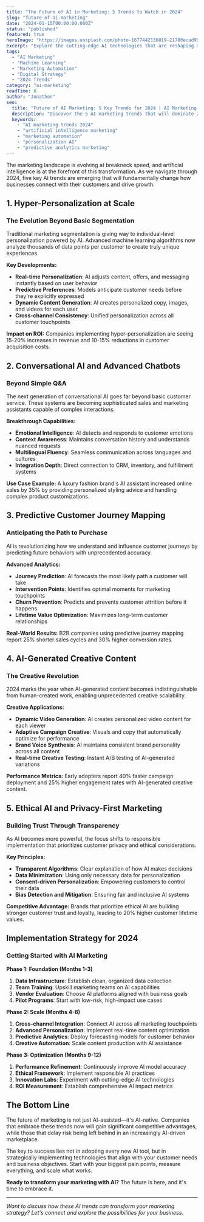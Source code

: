 ```yaml
---
title: "The Future of AI in Marketing: 5 Trends to Watch in 2024"
slug: "future-of-ai-marketing"
date: "2024-01-15T00:00:00.000Z"
status: "published"
featured: true
heroImage: "https://images.unsplash.com/photo-1677442136019-21780ecad995?w=1200&h=630&fit=crop"
excerpt: "Explore the cutting-edge AI technologies that are reshaping marketing strategies and driving unprecedented business growth in 2024."
tags:
  - "AI Marketing"
  - "Machine Learning"
  - "Marketing Automation"
  - "Digital Strategy"
  - "2024 Trends"
category: "ai-marketing"
readTime: 8
author: "Jonathon"
seo:
  title: "Future of AI Marketing: 5 Key Trends for 2024 | AI Marketing Expert"
  description: "Discover the 5 AI marketing trends that will dominate 2024. Learn how to leverage AI for better ROI, personalization, and customer engagement."
  keywords:
    - "AI marketing trends 2024"
    - "artificial intelligence marketing"
    - "marketing automation"
    - "personalization AI"
    - "predictive analytics marketing"
---
```


The marketing landscape is evolving at breakneck speed, and artificial intelligence is at the forefront of this transformation. As we navigate through 2024, five key AI trends are emerging that will fundamentally change how businesses connect with their customers and drive growth.

## 1. Hyper-Personalization at Scale

### The Evolution Beyond Basic Segmentation

Traditional marketing segmentation is giving way to individual-level personalization powered by AI. Advanced machine learning algorithms now analyze thousands of data points per customer to create truly unique experiences.

**Key Developments:**
- **Real-time Personalization**: AI adjusts content, offers, and messaging instantly based on user behavior
- **Predictive Preferences**: Models anticipate customer needs before they're explicitly expressed
- **Dynamic Content Generation**: AI creates personalized copy, images, and videos for each user
- **Cross-channel Consistency**: Unified personalization across all customer touchpoints

**Impact on ROI:**
Companies implementing hyper-personalization are seeing 15-20% increases in revenue and 10-15% reductions in customer acquisition costs.

## 2. Conversational AI and Advanced Chatbots

### Beyond Simple Q&A

The next generation of conversational AI goes far beyond basic customer service. These systems are becoming sophisticated sales and marketing assistants capable of complex interactions.

**Breakthrough Capabilities:**
- **Emotional Intelligence**: AI detects and responds to customer emotions
- **Context Awareness**: Maintains conversation history and understands nuanced requests
- **Multilingual Fluency**: Seamless communication across languages and cultures
- **Integration Depth**: Direct connection to CRM, inventory, and fulfillment systems

**Use Case Example:**
A luxury fashion brand's AI assistant increased online sales by 35% by providing personalized styling advice and handling complex product customizations.

## 3. Predictive Customer Journey Mapping

### Anticipating the Path to Purchase

AI is revolutionizing how we understand and influence customer journeys by predicting future behaviors with unprecedented accuracy.

**Advanced Analytics:**
- **Journey Prediction**: AI forecasts the most likely path a customer will take
- **Intervention Points**: Identifies optimal moments for marketing touchpoints
- **Churn Prevention**: Predicts and prevents customer attrition before it happens
- **Lifetime Value Optimization**: Maximizes long-term customer relationships

**Real-World Results:**
B2B companies using predictive journey mapping report 25% shorter sales cycles and 30% higher conversion rates.

## 4. AI-Generated Creative Content

### The Creative Revolution

2024 marks the year when AI-generated content becomes indistinguishable from human-created work, enabling unprecedented creative scalability.

**Creative Applications:**
- **Dynamic Video Generation**: AI creates personalized video content for each viewer
- **Adaptive Campaign Creative**: Visuals and copy that automatically optimize for performance
- **Brand Voice Synthesis**: AI maintains consistent brand personality across all content
- **Real-time Creative Testing**: Instant A/B testing of AI-generated variations

**Performance Metrics:**
Early adopters report 40% faster campaign deployment and 25% higher engagement rates with AI-generated creative content.

## 5. Ethical AI and Privacy-First Marketing

### Building Trust Through Transparency

As AI becomes more powerful, the focus shifts to responsible implementation that prioritizes customer privacy and ethical considerations.

**Key Principles:**
- **Transparent Algorithms**: Clear explanation of how AI makes decisions
- **Data Minimization**: Using only necessary data for personalization
- **Consent-driven Personalization**: Empowering customers to control their data
- **Bias Detection and Mitigation**: Ensuring fair and inclusive AI systems

**Competitive Advantage:**
Brands that prioritize ethical AI are building stronger customer trust and loyalty, leading to 20% higher customer lifetime values.

## Implementation Strategy for 2024

### Getting Started with AI Marketing

**Phase 1: Foundation (Months 1-3)**
1. **Data Infrastructure**: Establish clean, organized data collection
2. **Team Training**: Upskill marketing teams on AI capabilities
3. **Vendor Evaluation**: Choose AI platforms aligned with business goals
4. **Pilot Programs**: Start with low-risk, high-impact use cases

**Phase 2: Scale (Months 4-8)**
1. **Cross-channel Integration**: Connect AI across all marketing touchpoints
2. **Advanced Personalization**: Implement real-time content optimization
3. **Predictive Analytics**: Deploy forecasting models for customer behavior
4. **Creative Automation**: Scale content production with AI assistance

**Phase 3: Optimization (Months 9-12)**
1. **Performance Refinement**: Continuously improve AI model accuracy
2. **Ethical Framework**: Implement responsible AI practices
3. **Innovation Labs**: Experiment with cutting-edge AI technologies
4. **ROI Measurement**: Establish comprehensive AI impact metrics

## The Bottom Line

The future of marketing is not just AI-assisted—it's AI-native. Companies that embrace these trends now will gain significant competitive advantages, while those that delay risk being left behind in an increasingly AI-driven marketplace.

The key to success lies not in adopting every new AI tool, but in strategically implementing technologies that align with your customer needs and business objectives. Start with your biggest pain points, measure everything, and scale what works.

**Ready to transform your marketing with AI?** The future is here, and it's time to embrace it.

---

*Want to discuss how these AI trends can transform your marketing strategy? Let's connect and explore the possibilities for your business.*